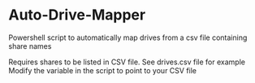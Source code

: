 # Auto-Drive-Mapper
Powershell script to automatically map drives from a csv file containing share names

Requires shares to be listed in CSV file. See drives.csv file for example
Modify the variable in the script to point to your CSV file
